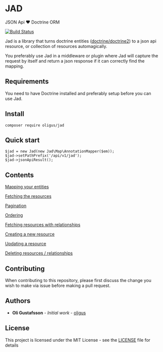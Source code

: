 # JAD

JSON Api :heart: Doctrine ORM

[![Build Status](https://travis-ci.org/oligus/jad.svg?branch=master)](https://travis-ci.org/oligus/jad)

Jad is a library that turns doctrine entities ([doctrine/doctrine2](https://github.com/doctrine/doctrine2)) to a
json api resource, or collection of resources automagically.

You preferably use Jad in a middleware or plugin where Jad will capture the request by itself and return a json response
if it can correctly find the mapping.

## Requirements

You need to have Doctrine installed and preferably setup before you can use Jad.

## Install

`composer require oligus/jad`

## Quick start
```
$jad = new Jad(new Jad\Map\AnnotationMapper($em));
$jad->setPathPrefix('/api/v1/jad');
$jad->jsonApiResult();
```

## Contents

[Mapping your entities](docs/mapping.md)

[Fetching the resources](docs/fetch.md)

[Pagination](docs/pagination.md)

[Ordering](docs/ordering.md)

[Fetching resources with relationships](docs/relations.md)

[Creating a new resource](docs/create.md)

[Updating a resource](docs/update.md)

[Deleting resources / relationships](docs/delete.md)

## Contributing

When contributing to this repository, please first discuss the change you wish to make via issue before making a pull request.

## Authors

* **Oli Gustafsson** - *Initial work* - [oligus](https://github.com/oligus)

## License

This project is licensed under the MIT License - see the [LICENSE](LICENSE.md) file for details
